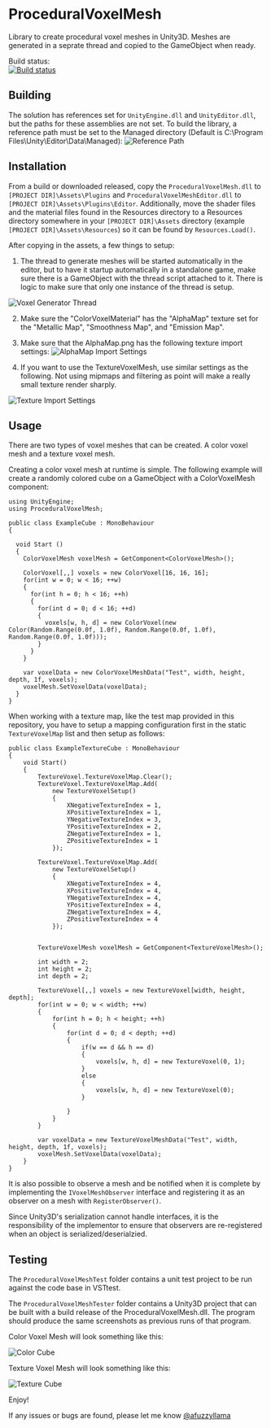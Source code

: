 # ProceduralVoxelMesh
Library to create procedural voxel meshes in Unity3D.  Meshes are generated in a seprate thread and copied to the GameObject when ready.

Build status:<br />
[![Build status](https://ci.appveyor.com/api/projects/status/2lsxqcv6dcc5vve1/branch/master?svg=true)](https://ci.appveyor.com/project/LlamaBot/proceduralvoxelmesh/branch/master)

## Building
The solution has references set for `UnityEngine.dll` and `UnityEditor.dll`, but the paths for these assemblies are not set. To build the library, a reference path must be set to the Managed directory (Default is C:\Program Files\Unity\Editor\Data\Managed):
![Reference Path](../../../Screenshots/blob/master/VoxelMeshReferencePath.png?raw=true "Reference Path")

## Installation
From a build or downloaded released, copy the `ProceduralVoxelMesh.dll` to `[PROJECT DIR]\Assets\Plugins` and `ProceduralVoxelMeshEditor.dll` to `[PROJECT DIR]\Assets\Plugins\Editor`.  Additionally, move the shader files and the material files found in the Resources directory to a Resources directory somewhere in your `[PROJECT DIR]\Assets` directory (example `[PROJECT DIR]\Assets\Resources`) so it can be found by `Resources.Load()`.

After copying in the assets, a few things to setup:

1. The thread to generate meshes will be started automatically in the editor, but to have it startup automatically in a standalone game, make sure there is a GameObject with the thread script attached to it.  There is logic to make sure that only one instance of the thread is setup.

![Voxel Generator Thread](../../../Screenshots/blob/master/VoxelThreadSetup.png?raw=true)

2. Make sure the "ColorVoxelMaterial" has the "AlphaMap" texture set for the "Metallic Map", "Smoothness Map", and "Emission Map".

3. Make sure that the AlphaMap.png has the following texture import settings:
![AlphaMap Import Settings](../../../Screenshots/blob/master/AlphaMapImport.png?raw=true "AlphaMap Import Settings")

4. If you want to use the TextureVoxelMesh, use similar settings as the following.  Not using mipmaps and filtering as point will make a really small texture render sharply.

![Texture Import Settings](../../../Screenshots/blob/master/TextureVoxelSetup.png?raw=true "Texture Import Settings")

## Usage
There are two types of voxel meshes that can be created.  A color voxel mesh and a texture voxel mesh.

Creating a color voxel mesh at runtime is simple.  The following example will create a randomly colored cube on a GameObject with a ColorVoxelMesh component:

```
using UnityEngine;
using ProceduralVoxelMesh;

public class ExampleCube : MonoBehaviour 
{

  void Start ()
  {
    ColorVoxelMesh voxelMesh = GetComponent<ColorVoxelMesh>();

    ColorVoxel[,,] voxels = new ColorVoxel[16, 16, 16];
    for(int w = 0; w < 16; ++w)
    {
      for(int h = 0; h < 16; ++h)
      {
        for(int d = 0; d < 16; ++d)
        {
          voxels[w, h, d] = new ColorVoxel(new Color(Random.Range(0.0f, 1.0f), Random.Range(0.0f, 1.0f), Random.Range(0.0f, 1.0f)));
        }
      }
    }

	var voxelData = new ColorVoxelMeshData("Test", width, height, depth, 1f, voxels);
	voxelMesh.SetVoxelData(voxelData);
  }
}
```

When working with a texture map, like the test map provided in this repository, you have to setup a mapping configuration first in the static `TextureVoxelMap` list and then setup as follows:

```
public class ExampleTextureCube : MonoBehaviour
{
	void Start()
	{
		TextureVoxel.TextureVoxelMap.Clear();
		TextureVoxel.TextureVoxelMap.Add(
			new TextureVoxelSetup()
			{
				XNegativeTextureIndex = 1,
				XPositiveTextureIndex = 1,
				YNegativeTextureIndex = 3,
				YPositiveTextureIndex = 2,
				ZNegativeTextureIndex = 1,
				ZPositiveTextureIndex = 1
			});

		TextureVoxel.TextureVoxelMap.Add(
			new TextureVoxelSetup()
			{
				XNegativeTextureIndex = 4,
				XPositiveTextureIndex = 4,
				YNegativeTextureIndex = 4,
				YPositiveTextureIndex = 4,
				ZNegativeTextureIndex = 4,
				ZPositiveTextureIndex = 4
			});
	
	
		TextureVoxelMesh voxelMesh = GetComponent<TextureVoxelMesh>();
	
		int width = 2;
		int height = 2;
		int depth = 2;

		TextureVoxel[,,] voxels = new TextureVoxel[width, height, depth];
		for(int w = 0; w < width; ++w)
		{
			for(int h = 0; h < height; ++h)
			{
				for(int d = 0; d < depth; ++d)
				{
					if(w == d && h == d)
					{
						voxels[w, h, d] = new TextureVoxel(0, 1);
					}
					else
					{
						voxels[w, h, d] = new TextureVoxel(0);
					}

				}
			}
		}
		
		var voxelData = new TextureVoxelMeshData("Test", width, height, depth, 1f, voxels);
		voxelMesh.SetVoxelData(voxelData);
	}
}
```

It is also possible to observe a mesh and be notified when it is complete by implementing the `IVoxelMeshObserver` interface and registering it as an observer on a mesh with `RegisterObserver()`.

Since Unity3D's serialization cannot handle interfaces, it is the responsibility of the implementor to ensure that observers are re-registered when an object is serialized/deserialzied.

## Testing
The `ProceduralVoxelMeshTest` folder contains a unit test project to be run against the code base in VSTtest.

The `ProceduralVoxelMeshTester` folder contains a Unity3D project that can be built with a build release of the ProceduralVoxelMesh.dll. The program should produce the same screenshots as previous runs of that program.

Color Voxel Mesh will look something like this:

![Color Cube](../../../Screenshots/blob/master/ColorCube.png?raw=true "Color Cube")

Texture Voxel Mesh will look something like this:

![Texture Cube](../../../Screenshots/blob/master/TextureCube.png?raw=true "Texture Cube")

Enjoy!  

If any issues or bugs are found, please let me know [@afuzzyllama](https://twitter.com/afuzzyllama)



